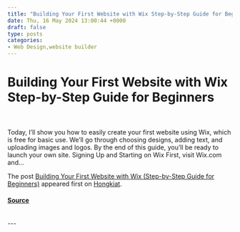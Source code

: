 ```yaml
---
title: "Building Your First Website with Wix Step-by-Step Guide for Beginners"
date: Thu, 16 May 2024 13:00:44 +0000
draft: false
type: posts
categories: 
- Web Design,website builder
---
```

# Building Your First Website with Wix Step-by-Step Guide for Beginners

<br/>

<br/>
Today, I’ll show you how to easily create your first website using Wix, which is free for basic use. We’ll go through choosing designs, adding text, and uploading images and logos. By the end of this guide, you’ll be ready to launch your own site. Signing Up and Starting on Wix First, visit Wix.com and…

The post [Building Your First Website with Wix (Step-by-Step Guide for Beginners)](https://www.hongkiat.com/blog/create-free-website-wix/) appeared first on [Hongkiat](https://www.hongkiat.com/blog).

#### [Source](https://www.hongkiat.com/blog/create-free-website-wix/)

<br/>
---
